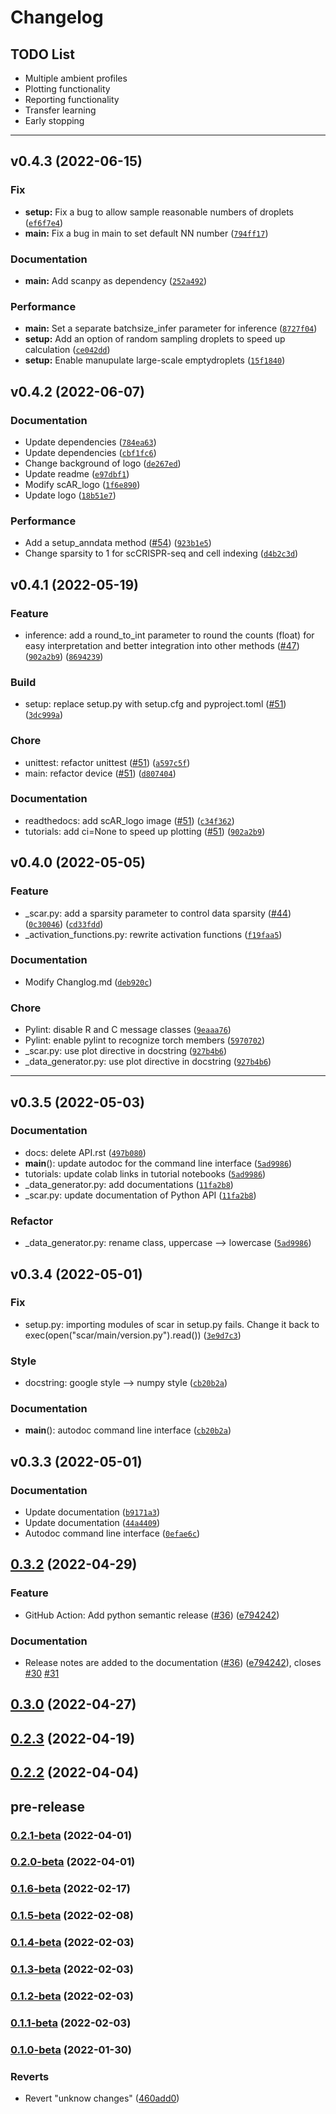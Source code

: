 # Changelog

## TODO List
* Multiple ambient profiles
* Plotting functionality
* Reporting functionality
* Transfer learning
* Early stopping

-------------------------------------

<!--next-version-placeholder-->

## v0.4.3 (2022-06-15)
### Fix
* **setup:** Fix a bug to allow sample reasonable numbers of droplets ([`ef6f7e4`](https://github.com/Novartis/scar/commit/ef6f7e4e58fcb1ce8cf463bed3697883f561eba9))
* **main:** Fix a bug in main to set default NN number ([`794ff17`](https://github.com/Novartis/scar/commit/794ff17ac349148aaae24ca9c9927d0179ccd3f4))

### Documentation
* **main:** Add scanpy as dependency ([`252a492`](https://github.com/Novartis/scar/commit/252a492a4d545ed485e9acb208f8e18a25886206))

### Performance
* **main:** Set a separate batchsize_infer parameter for inference ([`8727f04`](https://github.com/Novartis/scar/commit/8727f04da3c934de9d1b14358bee434a972d7849))
* **setup:** Add an option of random sampling droplets to speed up calculation ([`ce042dd`](https://github.com/Novartis/scar/commit/ce042dd120fbe592a089a48b4d584629e63797ca))
* **setup:** Enable manupulate large-scale emptydroplets ([`15f1840`](https://github.com/Novartis/scar/commit/15f18408dcd2ef4bdb1de84b55a136da03fb6244))

## v0.4.2 (2022-06-07)
### Documentation
* Update dependencies ([`784ea63`](https://github.com/Novartis/scar/commit/784ea63a1a55b98592dc69be79d15b3f0c22317c))
* Update dependencies ([`cbf1fc6`](https://github.com/Novartis/scar/commit/cbf1fc6614bd1e559e3b80054f99bd7c05fd3958))
* Change background of logo ([`de267ed`](https://github.com/Novartis/scar/commit/de267ed6546fd9e1aba50594223bbddc57199f56))
* Update readme ([`e97dbf1`](https://github.com/Novartis/scar/commit/e97dbf1f14a9c3fc75fbdbf46c11e22630ddd362))
* Modify scAR_logo ([`1f6e890`](https://github.com/Novartis/scar/commit/1f6e890b662e105e810cda5b4354e0ec3476d8a9))
* Update logo ([`18b51e7`](https://github.com/Novartis/scar/commit/18b51e789d1d2a9bb4a078dff71d93dfb854c640))

### Performance
* Add a setup_anndata method ([#54](https://github.com/Novartis/scar/issues/54)) ([`923b1e5`](https://github.com/Novartis/scar/commit/923b1e5f267f50a6aba765f0c2966080dc375a0f))
* Change sparsity to 1 for scCRISPR-seq and cell indexing ([`d4b2c3d`](https://github.com/Novartis/scar/commit/d4b2c3d4083c9619a205d1c66e361d634ebcb13b))

## v0.4.1 (2022-05-19)
### Feature
* inference: add a round_to_int parameter to round the counts (float) for easy interpretation and better integration into other methods ([#47](https://github.com/Novartis/scar/issues/47)) ([`902a2b9`](https://github.com/Novartis/scar/commit/8694239b1efb4afd24871943e97ad006fab355f8)) ([`8694239`](https://github.com/Novartis/scar/commit/04d30678d29e28ceadd71622c9748edaa7ca8769))

### Build
* setup: replace setup.py with setup.cfg and pyproject.toml ([#51](https://github.com/Novartis/scar/pull/51)) ([`3dc999a`](https://github.com/Novartis/scar/pull/51/commits/c30f4f0270c4a6263bf23c5c3f3619f4436f2890))

### Chore
* unittest: refactor unittest ([#51](https://github.com/Novartis/scar/pull/51)) ([`a597c5f`](https://github.com/Novartis/scar/commit/c34f362697ce88a3604bc8b476b7038165699fe4))
* main: refactor device ([#51](https://github.com/Novartis/scar/pull/51)) ([`d807404`](https://github.com/Novartis/scar/commit/a597c5fd57a79cec921daf2133423ec8a8926019699fe4))

### Documentation
* readthedocs: add scAR_logo image ([#51](https://github.com/Novartis/scar/pull/51)) ([`c34f362`](https://github.com/Novartis/scar/commit/902a2b9cefffd8f883963450712825e939869569))
* tutorials: add ci=None to speed up plotting ([#51](https://github.com/Novartis/scar/pull/51)) ([`902a2b9`](https://github.com/Novartis/scar/commit/3dc999a7d475d08446663bd780d943ba4dffe56c))

## v0.4.0 (2022-05-05)
### Feature
* _scar.py: add a sparsity parameter to control data sparsity ([#44](https://github.com/Novartis/scAR/issues/44)) ([`0c30046`](https://github.com/Novartis/scAR/commit/0c30046aa8d20be88f516b8756789d9fab515b10)) ([`cd33fdd`](https://github.com/Novartis/scAR/commit/cd33fddbd6d7117f459e12b57a936148cde0563f))
* _activation_functions.py: rewrite activation functions ([`f19faa5`](https://github.com/Novartis/scAR/commit/cd33fddbd6d7117f459e12b57a936148cde0563f))

### Documentation
* Modify Changlog.md ([`deb920c`](https://github.com/Novartis/scAR/commit/deb920cdaa3b81a7d6dbccc85231bfa87236cee6))

### Chore
* Pylint: disable R and C message classes ([`9eaaa76`](https://github.com/Novartis/scAR/commit/59707026dc14b6f04ec5e6a8c3a9c992fad3e358))
* Pylint: enable pylint to recognize torch members ([`5970702`](https://github.com/Novartis/scAR/commit/927b4b69bd6f30c23ce4a68d0bf215b35167dd21))
* _scar.py: use plot directive in docstring ([`927b4b6`](https://github.com/Novartis/scAR/commit/f19faa5ecbb782ab292ed246c85d3d2cad3c64fa))
* _data_generator.py: use plot directive in docstring ([`927b4b6`](https://github.com/Novartis/scAR/commit/f19faa5ecbb782ab292ed246c85d3d2cad3c64fa))
---------------------------------------

## v0.3.5 (2022-05-03)
### Documentation
* docs: delete API.rst ([`497b080`](https://github.com/Novartis/scAR/commit/497b080eff15143a34c4d75649ba2e130e1d3006))
* __main__(): update autodoc for the command line interface ([`5ad9986`](https://github.com/Novartis/scAR/commit/5ad998607ec41b91a318ef4bc2c46694ad034dcc))
* tutorials: update colab links in tutorial notebooks ([`5ad9986`](https://github.com/Novartis/scAR/commit/5ad998607ec41b91a318ef4bc2c46694ad034dcc))
* _data_generator.py: add documentations ([`11fa2b8`](https://github.com/Novartis/scAR/commit/11fa2b858ae2162052dd6906d237b16a4f3955de))
* _scar.py: update documentation of Python API ([`11fa2b8`](https://github.com/Novartis/scAR/commit/11fa2b858ae2162052dd6906d237b16a4f3955de))

### Refactor
* _data_generator.py: rename class, uppercase --> lowercase ([`5ad9986`](https://github.com/Novartis/scAR/commit/5ad998607ec41b91a318ef4bc2c46694ad034dcc))

## v0.3.4 (2022-05-01)
### Fix
* setup.py: importing modules of scar in setup.py fails. Change it back to exec(open("scar/main/version.py").read()) ([`3e9d7c3`](https://github.com/Novartis/scAR/commit/74c217bd29af8a137b63fcb5e94f12fe0611be66))
### Style
* docstring: google style --> numpy style ([`cb20b2a`](https://github.com/Novartis/scAR/commit/e89cf54ba8cadc6ffdf8c6249a4752b773351d90))
### Documentation 
* __main__(): autodoc command line interface ([`cb20b2a`](https://github.com/Novartis/scAR/commit/e89cf54ba8cadc6ffdf8c6249a4752b773351d90))


## v0.3.3 (2022-05-01)

### Documentation

* Update documentation ([`b9171a3`](https://github.com/Novartis/scAR/commit/b9171a3015350ac37b0bc44cdb00e4c7aa3c2a67))
* Update documentation ([`44a4409`](https://github.com/Novartis/scAR/commit/44a4409fadf8d124d9b5177cf15f53f00e4524ff))
* Autodoc command line interface ([`0efae6c`](https://github.com/Novartis/scAR/commit/0efae6c26a409553bb8caad5de03c2f38842c139))


## [0.3.2](https://github.com/Novartis/scAR/compare/v0.3.0...v0.3.2) (2022-04-29)


### Feature

* GitHub Action: Add python semantic release ([#36](https://github.com/Novartis/scAR/issues/36)) ([e794242](https://github.com/Novartis/scAR/commit/e79424205022c94b525b10e6cf0672ceb8b63d20))

### Documentation

* Release notes are added to the documentation ([#36](https://github.com/Novartis/scAR/issues/36)) ([e794242](https://github.com/Novartis/scAR/commit/e79424205022c94b525b10e6cf0672ceb8b63d20)), closes [#30](https://github.com/Novartis/scAR/issues/30) [#31](https://github.com/Novartis/scAR/issues/31)



## [0.3.0](https://github.com/Novartis/scAR/compare/v0.2.3...v0.3.0) (2022-04-27)



## [0.2.3](https://github.com/Novartis/scAR/compare/v0.2.2...v0.2.3) (2022-04-19)



## [0.2.2](https://github.com/Novartis/scAR/compare/v0.2.1-beta...v0.2.2) (2022-04-04)


## pre-release

### [0.2.1-beta](https://github.com/Novartis/scAR/compare/v0.2.0-beta...v0.2.1-beta) (2022-04-01)



### [0.2.0-beta](https://github.com/Novartis/scAR/compare/v0.1.6-beta...v0.2.0-beta) (2022-04-01)



### [0.1.6-beta](https://github.com/Novartis/scAR/compare/v0.1.5-beta...v0.1.6-beta) (2022-02-17)



### [0.1.5-beta](https://github.com/Novartis/scAR/compare/v0.1.4-beta...v0.1.5-beta) (2022-02-08)



### [0.1.4-beta](https://github.com/Novartis/scAR/compare/v0.1.3-beta...v0.1.4-beta) (2022-02-03)



### [0.1.3-beta](https://github.com/Novartis/scAR/compare/v0.1.2-beta...v0.1.3-beta) (2022-02-03)



### [0.1.2-beta](https://github.com/Novartis/scAR/compare/v0.1.1-beta...v0.1.2-beta) (2022-02-03)



### [0.1.1-beta](https://github.com/Novartis/scAR/compare/v0.1.0-beta...v0.1.1-beta) (2022-02-03)



### [0.1.0-beta](https://github.com/Novartis/scAR/compare/460add0996eb49ec302fcde0e650f84df4f9e4c0...v0.1.0-beta) (2022-01-30)


### Reverts

* Revert "unknow changes" ([460add0](https://github.com/Novartis/scAR/commit/460add0996eb49ec302fcde0e650f84df4f9e4c0))